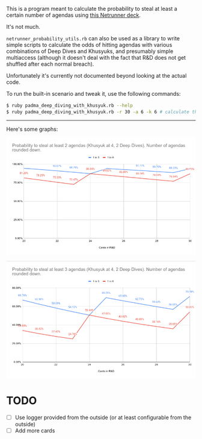This is a program meant to calculate the probability to steal at least a certain number of agendas using [this Netrunner deck](https://netrunnerdb.com/en/deck/view/4e6fe78a-5844-4e9c-a813-42fd097f7c8c).

It's not much.

`netrunner_probability_utils.rb` can also be used as a library to write simple scripts to calculate the odds of hitting agendas with various combinations of Deep Dives and Khusyuks, and presumably simple multiaccess (although it doesn't deal with the fact that R&D does not get shuffled after each normal breach).

Unfortunately it's currently not documented beyond looking at the actual code.

To run the built-in scenario and tweak it, use the following commands:

```bash
$ ruby padma_deep_diving_with_khusyuk.rb --help
$ ruby padma_deep_diving_with_khusyuk.rb -r 30 -a 6 -k 6 # calculate the odds for a 30-card R&D with 6 agendas left, and a Khusyuk at maximum
```

---

Here's some graphs:

![Probability to steal at least 2 agendas depending on deck size](./at_least_2.png)

![Probability to steal at least 3 agendas depending on deck size](./at_least_3.png)

# TODO

- [ ] Use logger provided from the outside (or at least configurable from the outside)
- [ ] Add more cards
